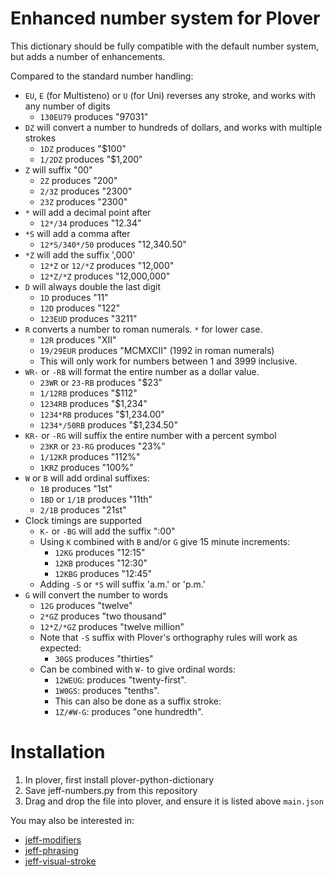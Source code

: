 # Enhanced number system for Plover

This dictionary should be fully compatible with the default number system, but
adds a number of enhancements.

Compared to the standard number handling:

- `EU`, `E` (for Multisteno) or `U` (for Uni) reverses any stroke, and works with any number of digits
  - `130EU79` produces "97031"
- `DZ` will convert a number to hundreds of dollars, and works with multiple strokes
  - `1DZ` produces "$100"
  - `1/2DZ` produces "$1,200"
- `Z` will suffix "00"
  - `2Z` produces "200"
  - `2/3Z` produces "2300"
  - `23Z` produces "2300"
- `*` will add a decimal point after
  - `12*/34` produces "12.34"
- `*S` will add a comma after
  - `12*S/340*/50` produces "12,340.50"
- `*Z` will add the suffix ',000'
  - `12*Z` or `12/*Z` produces "12,000"
  - `12*Z/*Z` produces "12,000,000"
- `D` will always double the last digit
  - `1D` produces "11"
  - `12D` produces "122"
  - `123EUD` produces "3211"
- `R` converts a number to roman numerals. `*` for lower case.
  - `12R` produces "XII"
  - `19/29EUR` produces "MCMXCII" (1992 in roman numerals)
  - This will only work for numbers between 1 and 3999 inclusive.
- `WR-` or `-RB` will format the entire number as a dollar value.
  - `23WR` or `23-RB` produces "$23"
  - `1/12RB` produces "$112"
  - `1234RB` produces "$1,234"
  - `1234*RB` produces "$1,234.00"
  - `1234*/50RB` produces "$1,234.50"
- `KR-` or `-RG` will suffix the entire number with a percent symbol
  - `23KR` or `23-RG` produces "23%"
  - `1/12KR` produces "112%"
  - `1KRZ` produces "100%"
- `W` or `B` will add ordinal suffixes:
  - `1B` produces "1st"
  - `1BD` or `1/1B` produces "11th"
  - `2/1B` produces "21st"
- Clock timings are supported
  - `K-` or `-BG` will add the suffix ":00"
  - Using `K` combined with `B` and/or `G` give 15 minute increments:
    - `12KG` produces "12:15"
    - `12KB` produces "12:30"
    - `12KBG` produces "12:45"
  - Adding `-S` or `*S` will suffix 'a.m.' or 'p.m.'
- `G` will convert the number to words
  - `12G` produces "twelve"
  - `2*GZ` produces "two thousand"
  - `12*Z/*GZ` produces "twelve million"
  - Note that `-S` suffix with Plover's orthography rules will work as expected:
    - `30GS` produces "thirties"
  - Can be combined with `W-` to give ordinal words:
    - `12WEUG`: produces "twenty-first".
    - `1W0GS`: produces "tenths".
    - This can also be done as a suffix stroke:
    - `1Z/#W-G`: produces "one hundredth".

# Installation

1. In plover, first install plover-python-dictionary
2. Save jeff-numbers.py from this repository
3. Drag and drop the file into plover, and ensure it is listed above `main.json`

You may also be interested in:

- [jeff-modifiers](https://github.com/jthlim/jeff-modifiers)
- [jeff-phrasing](https://github.com/jthlim/jeff-phrasing)
- [jeff-visual-stroke](https://github.com/jthlim/jeff-visual-stroke)
